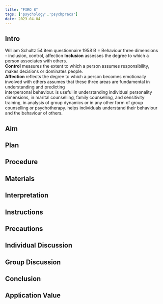 ```yaml
---
title: "FIRO B"
tags: ['psychology','psychpracs']
date: 2023-04-04
---
```



## Intro 
William Schultz 
54 item questionnaire
1958
B = Behaviour 
three dimensions - inclusion, control, affection
**Inclusion** assesses the degree to which a person associates with others.  
**Control** measures the extent to which a person assumes responsibility, makes decisions or  dominates people.  
**Affection** reflects the degree to which a person becomes emotionally involved with others
assumes that these three areas are fundamental in understanding and predicting  
interpersonal behaviour.
is useful in understanding individual personality  
dimensions, in marital counselling, family counselling, and sensitivity training, in analysis of  group dynamics or in any other form of group counselling or psychotherapy.
helps individuals understand their behaviour and the behaviour of others.

## Aim 

## Plan

## Procedure

## Materials 

## Interpretation

## Instructions

## Precautions

## Individual Discussion

## Group Discussion

## Conclusion

## Application Value